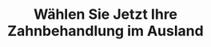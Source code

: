 ---
  title: Wählen Sie Jetzt Ihre Zahnbehandlung im Ausland
  description: Profitieren auch Sie jetzt sofort von einer sorgenfreien Zahnbehandlung im Ausland! Wir waren für Sie vor Ort und haben Service und Qualität unter die Lupe genommen
  class: gradient-bottom
  layout: link-cards-row
  items:
    - icon: tooth-config.svg
      title: "Zahnersatz"
      description: Moderne Materialien + Techniken wie CAD/CAM werden auch im Ausland für z.B. Zahnkronen, Kermikinlays oder Zahnprothesen genutzt
      linkText: Mehr lesen
    - icon: tooth-dots.svg
      title: Veneers
      description: Diese Art der dauerhaft vor bzw. auf die Zähne geklebten Keramik Halbschalen begradigt die Zähne + macht sofort eine helle Zahnfarb
      linkText: Mehr lesen
    - icon: tooth-screw.svg
      title: Zahnimplantat
      description: Künstliche Zahnwurzeln  machen es möglich, vorhandene Zahnlücken mit einem natürlich aussehenden Implantat Zahnersatz zu schliessen
      linkText: Mehr lesen
    - icon: tooth-wave.svg
      title: Bleaching
      description: Die Zahnaufhellung kann für einzelne oder mehrere Zähne genutzt werden - den schnellsten Effekt haben Sie bei der Durchführung direkt in der Praxis
      linkText: Mehr lesen
  link:
    uri: /services
    title: MEHR AUSWAHL
    class: primary wc-m-top-2 wc-m-auto
---
